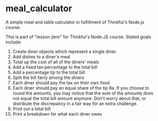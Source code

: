 # meal_calculator
A simple meal and table calculator in fulfillment of Thinkful's Node.js course.

This is part of "lesson zero" for Thinkful's Node.JS course.
Stated goals include:

1. Create diner objects which represent a single diner.
2. Add dishes to a diner's meal
3. Total up the cost of all of the diners' meals
4. Add a fixed tax percentage to the total bill
5. Add a percentage tip to the total bill
6. Split the bill fairly among the diners
7. Each diner should pay the tax on their own food
8. Each diner should pay an equal share of the tip
8a. If you choose to round the amounts, you may notice that the sum of the amounts does not equal the total bill amount anymore. Don't worry about that, or distribute the discrepancy in a fair way for an extra challenge.
9. Print out a total bill
10. Print a breakdown for what each diner owes
